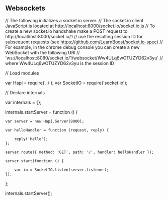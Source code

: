 ## Websockets

// The following initializes a socket.io server.
// The socket.io client JavaScript is located at http://localhost:8000/socket.io/socket.io.js
// To create a new socket.io handshake make a POST request to http://localhost:8000/socket.io/1
// use the resulting session ID for subsequent requests (see https://github.com/LearnBoost/socket.io-spec)
// For example, in the chrome debug console you can create a new WebSocket with the following URI
// 'ws://localhost:8080/socket.io/1/websocket/Ww4ULq6wOTUZYD62v3yu'
// where Ww4ULq6wOTUZYD62v3yu is the session ID

// Load modules

var Hapi = require('../');
var SocketIO = require('socket.io');


// Declare internals

var internals = {};


internals.startServer = function () {

    var server = new Hapi.Server(8000);

    var helloHandler = function (request, reply) {

        reply('Hello');
    };

    server.route({ method: 'GET', path: '/', handler: helloHandler });

    server.start(function () {

        var io = SocketIO.listen(server.listener);
    });
};


internals.startServer();
